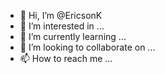 - 👋 Hi, I’m @EricsonK
- 👀 I’m interested in ...
- 🌱 I’m currently learning ...
- 💞️ I’m looking to collaborate on ...
- 📫 How to reach me ...

<!---
EricsonK/EricsonK is a ✨ special ✨ repository because its `README.md` (this file) appears on your GitHub profile.
You can click the Preview link to take a look at your changes.
--->
